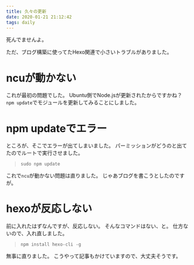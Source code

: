 ```yaml
---
title: 久々の更新
date: 2020-01-21 21:12:42
tags: daily
---
```

死んでませんよ。

ただ、ブログ構築に使ってたHexo関連で小さいトラブルがありました。

# ncuが動かない
これが最初の問題でした。
Ubuntu側でNode.jsが更新されたからですかね？
`npm update`でモジュールを更新してみることにしました。
# npm updateでエラー
ところが、そこでエラーが出てしまいました。
パーミッションがどうのと出てたのでルートで実行させました。
> `sudo npm update`

これで`ncu`が動かない問題は直りました。
じゃあブログを書こうとしたのですが。
# hexoが反応しない
前に入れたはずなんですが、反応しない。
そんなコマンドはない、と。
仕方ないので、入れ直しました。
> `npm install hexo-cli -g`

無事に直りました。
こうやって記事もかけていますので、大丈夫そうです。
